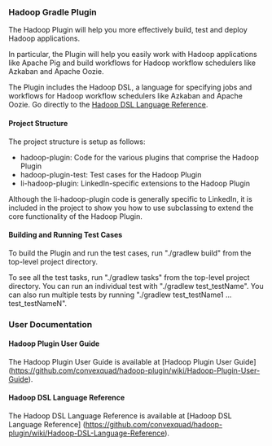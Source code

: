 <!--
Copyright 2014 LinkedIn Corp.

Licensed under the Apache License, Version 2.0 (the "License"); you may not
use this file except in compliance with the License. You may obtain a copy of
the License at

http://www.apache.org/licenses/LICENSE-2.0

Unless required by applicable law or agreed to in writing, software
distributed under the License is distributed on an "AS IS" BASIS, WITHOUT
WARRANTIES OR CONDITIONS OF ANY KIND, either express or implied. See the
License for the specific language governing permissions and limitations under
the License.
-->

### Hadoop Gradle Plugin

The Hadoop Plugin will help you more effectively build, test and deploy Hadoop applications.

In particular, the Plugin will help you easily work with Hadoop applications like Apache Pig and
build workflows for Hadoop workflow schedulers like Azkaban and Apache Oozie.

The Plugin includes the Hadoop DSL, a language for specifying jobs and workflows for Hadoop workflow schedulers like Azkaban and Apache Oozie. Go directly to the [Hadoop DSL Language Reference](https://github.com/convexquad/hadoop-plugin/wiki/Hadoop-DSL-Language-Reference).

#### Project Structure

The project structure is setup as follows:

  * hadoop-plugin: Code for the various plugins that comprise the Hadoop Plugin
  * hadoop-plugin-test: Test cases for the Hadoop Plugin
  * li-hadoop-plugin: LinkedIn-specific extensions to the Hadoop Plugin

Although the li-hadoop-plugin code is generally specific to LinkedIn, it is included in the project
to show you how to use subclassing to extend the core functionality of the Hadoop Plugin.

#### Building and Running Test Cases

To build the Plugin and run the test cases, run "./gradlew build" from the top-level project directory.

To see all the test tasks, run "./gradlew tasks" from the top-level project directory. You can
run an individual test with "./gradlew test_testName". You can also run multiple tests by running
"./gradlew test_testName1 ... test_testNameN".

### User Documentation

#### Hadoop Plugin User Guide
The Hadoop Plugin User Guide is available at [Hadoop Plugin User Guide]
(https://github.com/convexquad/hadoop-plugin/wiki/Hadoop-Plugin-User-Guide).

#### Hadoop DSL Language Reference
The Hadoop DSL Language Reference is available at [Hadoop DSL Language Reference]
(https://github.com/convexquad/hadoop-plugin/wiki/Hadoop-DSL-Language-Reference).
